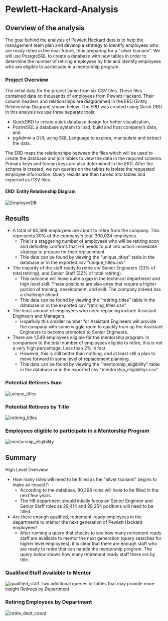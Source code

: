 # Pewlett-Hackard-Analysis
## Overview of the analysis
The goal behind the analysis of Pewlett Hackard data is to help the management team plan and develop a strategy to identify employees who are ready retire in the near future, thus preparing for a "silver tsunami". We will use PostgreSQL to create a database with new tables in order to determine the number of retiring employees by title and identify employees who are eligible to participate in a mentorship program. 
### Project Overview
The initial data for the project came from six CSV files. These files contained data on thousands of employees from Pewlett Hackard. Their column headers and relationships are diagrammed in the ERD (Entity Relationship Diagram) shown below. The ERD was created using Quick DBD. 
In this analysis we use three separate tools: 
* QuickDBD to create quick database design for better visualization,
* PostreSQL a database system to load, build and host company’s data, and
* pgAdmin a GUI, using SQL Language to explore, manipulate and extract the data.

The ERD maps the relationships between the files which will be used to create the database and join tables to view the data in the required schema. Primary keys and foreign keys are also determined in the ERD. After the schema is created, we run queries on the tables to isolate the requested employee information. Query results are then turned into tables and exported as CSV files. 

#### ERD: Entity Relationship Diagram
![EmployeeDB](https://user-images.githubusercontent.com/73972332/104393837-3f91a980-54fa-11eb-9cfe-2aa2adcb2676.png)
## Results 
* A total of 90,398 employees are about to retire from the company. This represents 30% of the company's total 300,024 employees. 
    * This is a staggering number of employees who will be retiring soon and definitely confirms that HR needs to put into action immediate strategy to prepare for their replacement. 
    * This data can be found by viewing the "unique_titles" table in the database or in the exported csv "unique_titles.csv". 
* The majority of the staff ready to retire are Senior Engineers (33% of total retiring), and Senior Staff (32% of total retiring). 
    * This outcome will leave quite a gap in the technical department and high level skill. These positions are also ones that require a higher portion of training, development, and skill. The company indeed has a challenge ahead. 
    * This data can be found by viewing the "retiring_titles" table in the database or in the exported csv "retiring_titles.csv"
* The least amount of employees who need replacing include Assistant Engineers and Managers. 
    * Hopefully this smaller number for Assistant Engineers will provide the company with some wiggle room to quickly train up the Assistant Engineers to become promoted to Senior Engineers. 
* There are 1,549 employees eligible for the mentorship program. In comparison to the total number of employees eligible to retire, this is not a very high percentage. Less than 2% in fact. 
    * However, this is still better than nothing, and at least still a plan to move forward in some level of replacement planning. 
    * This data can be found by viewing the "mentorship_eligibility" table in the database or in the exported csv "mentorship_eligibilitys.csv"
### Potential Retirees Sum
![unique_titles](https://user-images.githubusercontent.com/73972332/104394605-ceeb8c80-54fb-11eb-8755-549b40433061.png)

### Potential Retirees by Title
![retiring_titles](https://user-images.githubusercontent.com/73972332/104395018-a7e18a80-54fc-11eb-9e1f-99a10596d946.png)

### Employees eligible to participate in a Mentorship Program
![mentorship_eligibility](https://user-images.githubusercontent.com/73972332/104404149-dd8f6f00-550e-11eb-83d1-0913cedcf444.png)

## Summary
High Level Overview
* How many roles will need to be filled as the "silver tsunami" begins to make an impact?: 
    * According to the database, 90,398 roles will have to be filled in the next few years. 
    * The HR department should intially focus on Senior Enginner and Senior Staff roles as 29,414 and 28,254 positions will need to be filled. 
* Are there enough qualified, retirement-ready employees in the departments to mentor the next generation of Pewlett Hackard employees?
    * After running a query that checks to see how many retirement ready staff are available to mentor the next generation (query searches for higher level employees), it is clear that there are enough staff who are ready to retire that can handle the mentorship program. The query below shows how many retirement ready staff there are by title. 

### Qualified Staff Available to Mentor
![qualified_staff](https://user-images.githubusercontent.com/73972332/104495811-0f471b00-558d-11eb-89da-69aa4daae06a.png)
Two additional queries or tables that may provide more insight
Retirees by Department

### Retiring Employees by Department
![retire_dept_count](https://user-images.githubusercontent.com/73972332/104488508-4d3f4180-5583-11eb-8f80-dfac4240257e.png)


